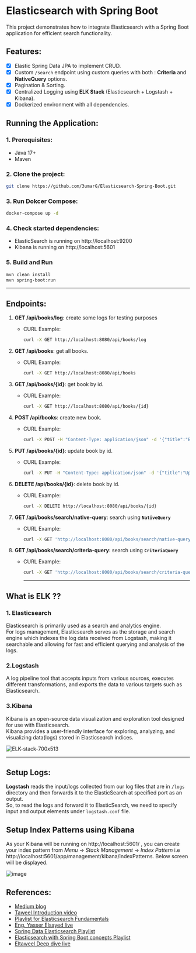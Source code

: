 # Elasticsearch with Spring Boot
This project demonstrates how to integrate Elasticsearch with a Spring Boot application for efficient search functionality.

## Features:
- [X] Elastic Spring Data JPA to implement CRUD.
- [X] Custom `/search` endpoint using custom queries with both : **Criteria** and **NativeQuery** options.
- [X] Pagination & Sorting.
- [X] Centralized Logging using **ELK Stack** (Elasticsearch + Logstash + Kibana).
- [X] Dockerized environment with all dependencies.

## Running the Application:
### 1. Prerequisites:
- Java 17+
- Maven

### 2. Clone the project:
``` Bash
git clone https://github.com/3umarG/Elasticsearch-Spring-Boot.git
```

### 3. Run Dokcer Compose:
``` Bash
docker-compose up -d
```

### 4. Check started dependencies:
- ElasticSearch is running on http://localhost:9200
- Kibana is running on http://localhost:5601

### 5. Build and Run
``` Bash
mvn clean install
mvn spring-boot:run
```

****

## Endpoints:
1. **GET /api/books/log**: create some logs for testing purposes
   - CURL Example:
     ```bash
     curl -X GET http://localhost:8080/api/books/log
     ```

2. **GET /api/books**: get all books.
   - CURL Example:
     ```bash
     curl -X GET http://localhost:8080/api/books
     ```

3. **GET /api/books/{id}**: get book by id.
   - CURL Example:
     ```bash
     curl -X GET http://localhost:8080/api/books/{id}
     ```

4. **POST /api/books**: create new book.
   - CURL Example:
     ```bash
     curl -X POST -H "Content-Type: application/json" -d '{"title":"Book Title", "author":"Author Name", "price":19.99, "content":"Book Content"}' http://localhost:8080/api/books
     ```

5. **PUT /api/books/{id}**: update book by id.
   - CURL Example:
     ```bash
     curl -X PUT -H "Content-Type: application/json" -d '{"title":"Updated Title", "author":"Updated Author", "price":29.99, "content":"Updated Content"}' http://localhost:8080/api/books/{id}
     ```

6. **DELETE /api/books/{id}**: delete book by id.
   - CURL Example:
     ```bash
     curl -X DELETE http://localhost:8080/api/books/{id}
     ```

7. **GET /api/books/search/native-query**: search using **`NativeQuery`**
   - CURL Example:
     ```bash
     curl -X GET 'http://localhost:8080/api/books/search/native-query?q=search_query&page=1&size=10'
     ```

8. **GET /api/books/search/criteria-query**: search using **`CriteriaQuery`**
   - CURL Example:
     ```bash
     curl -X GET 'http://localhost:8080/api/books/search/criteria-query?q=search_query&page=1&size=10'
     ```

     ***
## What is ELK ??
### 1. Elasticsearch
Elasticsearch is primarily used as a search and analytics engine.<br>
For logs management, Elasticsearch serves as the storage and search engine which indexes the log data received from Logstash, making it searchable and allowing for fast and efficient querying and analysis of the logs.

### 2.Logstash
A log pipeline tool that accepts inputs from various sources, executes different transformations, and exports the data to various targets such as Elasticsearch.

### 3.Kibana
Kibana is an open-source data visualization and exploration tool designed for use with Elasticsearch.<br>
Kibana provides a user-friendly interface for exploring, analyzing, and visualizing data(logs) stored in Elasticsearch indices.

![ELK-stack-700x513](https://github.com/3umarG/Elasticsearch-Spring-Boot/assets/90159439/7f1d0d67-78d2-4a10-abe8-dd5fd89174f1)

***

## Setup Logs:
**Logstash** reads the input/logs collected from our log files that are in `/logs` directory and then forwards it to the ElasticSearch at specified port as an output.
<br>
So, to read the logs and forward it to ElasticSearch, we need to specify input and output elements under `logstash.conf` file.


## Setup Index Patterns using Kibana
As your Kibana will be running on http://localhost:5601/ , you can create your index pattern from _Menu_ → _Stack Management_ → _Index Pattern_ i.e http://localhost:5601/app/management/kibana/indexPatterns. Below screen will be displayed.

![image](https://github.com/3umarG/Elasticsearch-Spring-Boot/assets/90159439/9d5b0576-4758-4e5d-92c9-7082548952a8)


## References:
- [Medium blog](https://medium.com/@shala.p02/centralized-logging-using-elk-as-a-docker-container-for-microservices-in-just-4-steps-4f4cdf278712)
- [Taweel Introduction video](https://youtu.be/61DRyjvQ2qY?feature=shared)
- [Playlist for Elasticsearch Fundamentals](https://www.youtube.com/playlist?list=PLCgehTvigkDOrHcRNjvq5yDH5fyNw50ja)
- [Eng. Yasser Elsayed live](https://www.youtube.com/watch?v=4AnqN9NgWuM)
- [Spring Data Elasticsearch Playlist](https://www.youtube.com/playlist?list=PLXy8DQl3058OoJqGLFdqoBkBKm2T0kS9B)
- [Elasticsearch with Spring Boot concepts Playlist](https://www.youtube.com/playlist?list=PLoNChWlyFPxcB-jY277teAoJXtNNCcifM)
- [Eltaweel Deep dive live](https://www.youtube.com/live/ESWsUqoDGPI?feature=shared)

